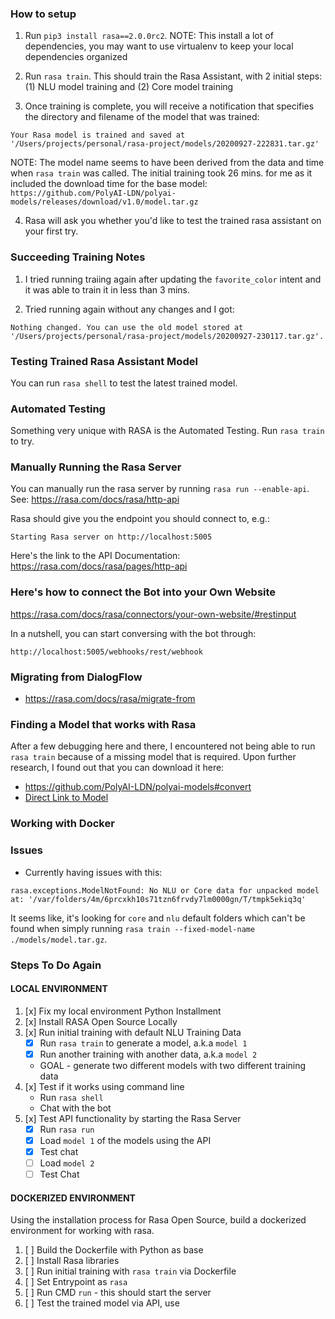 ### How to setup

1. Run `pip3 install rasa==2.0.0rc2`. NOTE: This install a lot of dependencies, you may want to use virtualenv to keep your local dependencies organized

2. Run `rasa train`. This should train the Rasa Assistant, with 2 initial steps: (1) NLU model training and (2) Core model training

3. Once training is complete, you will receive a notification that specifies the directory and filename of the model that was trained:
```
Your Rasa model is trained and saved at '/Users/projects/personal/rasa-project/models/20200927-222831.tar.gz'
```
NOTE: The model name seems to have been derived from the data and time when `rasa train` was called. The initial training took 26 mins. for me as it included the download time for the base model: `https://github.com/PolyAI-LDN/polyai-models/releases/download/v1.0/model.tar.gz`

4. Rasa will ask you whether you'd like to test the trained rasa assistant on your first try.

### Succeeding Training Notes
1. I tried running traiing again after updating the `favorite_color` intent and it was able to train it in less than 3 mins.

2. Tried running again without any changes and I got:
```
Nothing changed. You can use the old model stored at '/Users/projects/personal/rasa-project/models/20200927-230117.tar.gz'.
```

### Testing Trained Rasa Assistant Model
You can run `rasa shell` to test the latest trained model.

### Automated Testing
Something very unique with RASA is the Automated Testing. Run `rasa train` to try.

### Manually Running the Rasa Server
You can manually run the rasa server by running `rasa run --enable-api`. See: https://rasa.com/docs/rasa/http-api

Rasa should give you the endpoint you should connect to, e.g.:
```
Starting Rasa server on http://localhost:5005
```

Here's the link to the API Documentation:
https://rasa.com/docs/rasa/pages/http-api


### Here's how to connect the Bot into your Own Website

https://rasa.com/docs/rasa/connectors/your-own-website/#restinput

In a nutshell, you can start conversing with the bot through:
```
http://localhost:5005/webhooks/rest/webhook
```

### Migrating from DialogFlow
* https://rasa.com/docs/rasa/migrate-from

### Finding a Model that works with Rasa

After a few debugging here and there, I encountered not being able to run `rasa train` because of a missing model that is required. Upon further research, I found out that you can download it here:
* https://github.com/PolyAI-LDN/polyai-models#convert
* [Direct Link to Model](https://github.com/PolyAI-LDN/polyai-models/releases/download/v1.0/model.tar.gz)

### Working with Docker

### Issues
* Currently having issues with this:
```
rasa.exceptions.ModelNotFound: No NLU or Core data for unpacked model at: '/var/folders/4m/6prcxkh10s71tzn6frvdy7lm0000gn/T/tmpk5ekiq3q'
```
It seems like, it's looking for `core` and `nlu` default folders which can't be found when simply running `rasa train --fixed-model-name ./models/model.tar.gz`.

### Steps To Do Again

#### LOCAL ENVIRONMENT

1. [x] Fix my local environment Python Installment
2. [x] Install RASA Open Source Locally
3. [x] Run initial training with default NLU Training Data
   - [x] Run `rasa train` to generate a model, a.k.a `model 1`
   - [x] Run another training with another data, a.k.a `model 2`
   - GOAL - generate two different models with two different training data
4. [x] Test if it works using command line
   - Run `rasa shell`
   - Chat with the bot
5. [x] Test API functionality by starting the Rasa Server
   - [x] Run `rasa run`
   - [x] Load `model 1` of the models using the API
   - [x] Test chat
   - [ ] Load `model 2`
   - [ ] Test Chat

#### DOCKERIZED ENVIRONMENT
Using the installation process for Rasa Open Source, build a dockerized environment for working with rasa.
1. [ ] Build the Dockerfile with Python as base
2. [ ] Install Rasa libraries
3. [ ] Run initial training with `rasa train` via Dockerfile
4. [ ] Set Entrypoint as `rasa`
5. [ ] Run CMD `run` - this should start the server
6. [ ] Test the trained model via API, use

